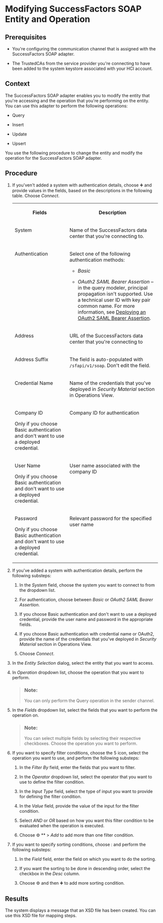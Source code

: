 <!-- loioa6ee60308011402abd8fe9ac1bc5a460 -->

<link rel="stylesheet" type="text/css" href="../css/sap-icons.css"/>

# Modifying SuccessFactors SOAP Entity and Operation



## Prerequisites

-   You're configuring the communication channel that is assigned with the SuccessFactors SOAP adapter.

-   The TrustedCAs from the service provider you're connecting to have been added to the system keystore associated with your HCI account.




## Context

The SuccessFactors SOAP adapter enables you to modify the entity that you're accessing and the operation that you're performing on the entity. You can use this adapter to perform the following operations:

-   Query

-   Insert

-   Update

-   Upsert


You use the following procedure to change the entity and modify the operation for the SuccessFactors SOAP adapter.



<a name="loioa6ee60308011402abd8fe9ac1bc5a460__steps_h31_qsp_gr"/>

## Procedure

1.  If you'ven't added a system with authentication details, choose :heavy_plus_sign: and provide values in the fields, based on the descriptions in the following table. Choose *Connect*.


    <table>
    <tr>
    <th valign="top">

    Fields


    
    </th>
    <th valign="top">

    Description


    
    </th>
    </tr>
    <tr>
    <td valign="top">
    
    System


    
    </td>
    <td valign="top">
    
    Name of the SuccessFactors data center that you're connecting to.


    
    </td>
    </tr>
    <tr>
    <td valign="top">
    
    Authentication


    
    </td>
    <td valign="top">
    
    Select one of the following authentication methods:

    -   *Basic*

    -   *OAuth2 SAML Bearer Assertion* – in the query modeler, principal propagation isn't supported. Use a technical user ID with key pair common name. For more information, see [Deploying an OAuth2 SAML Bearer Assertion](../Operations/deploying-an-oauth2-saml-bearer-assertion-3ee6582.md).



    
    </td>
    </tr>
    <tr>
    <td valign="top">
    
    Address


    
    </td>
    <td valign="top">
    
    URL of the SuccessFactors data center that you're connecting to


    
    </td>
    </tr>
    <tr>
    <td valign="top">
    
    Address Suffix


    
    </td>
    <td valign="top">
    
    The field is auto-populated with `/sfapi/v1/soap`. Don't edit the field.


    
    </td>
    </tr>
    <tr>
    <td valign="top">
    
    Credential Name


    
    </td>
    <td valign="top">
    
    Name of the credentials that you've deployed in *Security Material* section in Operations View.


    
    </td>
    </tr>
    <tr>
    <td valign="top">
    
    Company ID

    Only if you choose Basic authentication and don't want to use a deployed credential.


    
    </td>
    <td valign="top">
    
    Company ID for authentication


    
    </td>
    </tr>
    <tr>
    <td valign="top">
    
    User Name

    Only if you choose Basic authentication and don't want to use a deployed credential.


    
    </td>
    <td valign="top">
    
    User name associated with the company ID


    
    </td>
    </tr>
    <tr>
    <td valign="top">
    
    Password

    Only if you choose Basic authentication and don't want to use a deployed credential.


    
    </td>
    <td valign="top">
    
    Relevant password for the specified user name


    
    </td>
    </tr>
    </table>
    
2.  If you've added a system with authentication details, perform the following substeps:

    1.  In the *System* field, choose the system you want to connect to from the dropdown list.

    2.  For authentication, choose between *Basic* or *OAuth2 SAML Bearer Assertion*.

    3.  If you choose Basic authentication and don't want to use a deployed credential, provide the user name and password in the appropriate fields.

    4.  If you choose Basic authentication with credential name or OAuth2, provide the name of the credentials that you've deployed in *Security Material* section in Operations View.

    5.  Choose *Connect*.


3.  In the *Entity Selection* dialog, select the entity that you want to access.

4.  In *Operation* dropdown list, choose the operation that you want to perform.

    > ### Note:  
    > You can only perform the Query operation in the sender channel.

5.  In the *Fields* dropdown list, select the fields that you want to perform the operation on.

    > ### Note:  
    > You can select multiple fields by selecting their respective checkboxes. Choose the operation you want to perform.

6.  If you want to specify filter conditions, choose the <span class="SAP-icons"></span> icon, select the operation you want to use, and perform the following substeps:

    1.  In the *Filter By* field, enter the fields that you want to filter.

    2.  In the *Operator* dropdown list, select the operator that you want to use to define the filter condition.

    3.  In the *Input Type* field, select the type of input you want to provide for defining the filter condition.

    4.  In the *Value* field, provide the value of the input for the filter condition.

    5.  Select *AND* or *OR* based on how you want this filter condition to be evaluated when the operation is executed.

    6.  Choose :gear: ** \> *Add* to add more than one filter condition.


7.  If you want to specify sorting conditions, choose <span class="SAP-icons"></span> and perform the following substeps:

    1.  In the *Field* field, enter the field on which you want to do the sorting.

    2.  If you want the sorting to be done in descending order, select the checkbox in the *Desc* column.

    3.  Choose :gear: and then :heavy_plus_sign: to add more sorting condition.





## Results

The system displays a message that an XSD file has been created. You can use this XSD file for mapping steps.


